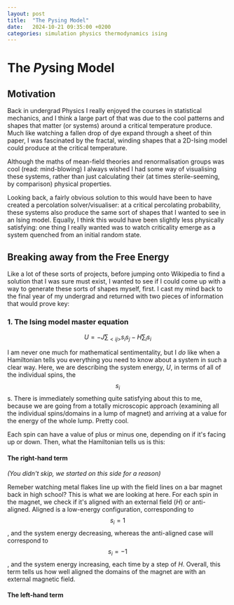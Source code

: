 ```yaml
---
layout: post
title:  "The Pysing Model"
date:   2024-10-21 09:35:00 +0200
categories: simulation physics thermodynamics ising
---
```

# The *Py*sing Model

## Motivation

Back in undergrad Physics I really enjoyed the courses in statistical mechanics, and I think a large part of that was due to the
cool patterns and shapes that matter (or systems) around a critical temperature produce. Much like watching a fallen drop of dye
expand through a sheet of thin paper, I was fascinated by the fractal, winding shapes that a 2D-Ising model could produce at the
critical temperature.

Although the maths of mean-field theories and renormalisation groups was cool (read: mind-blowing) I always wished I had some way
of visualising these systems, rather than just calculating their (at times sterile-seeming, by comparison) physical properties.

Looking back, a fairly obvious solution to this would have been to have created a percolation solver/visualiser: at a critical
percolating probability, these systems also produce the same sort of shapes that I wanted to see in an Ising model. Equally, I
think this would have been slightly less physically satisfying: one thing I really wanted was to watch criticality emerge as a
system quenched from an initial random state.

## Breaking away from the Free Energy

Like a lot of these sorts of projects, before jumping onto Wikipedia to find a solution that I was sure must exist, I wanted to
see if I could come up with a way to generate these sorts of shapes myself, first. I cast my mind back to the final year of my
undergrad and returned with two pieces of information that would prove key:

### 1. The Ising model master equation

$$ U = -J\sum_{<ij>}{s_i s_j} - H\sum_i{s_i} $$

I am never one much for mathematical sentimentality, but I *do* like when a Hamiltonian tells you everything you need to know
about a system in such a clear way. Here, we are describing the system energy, *U*, in terms of all of the individual spins,
the $$s_i$$s. There is immediately something quite satisfying about this to me, because we are going from a totally microscopic
approach (examining all the individual spins/domains in a lump of magnet) and arriving at a value for the energy of the whole
lump. Pretty cool.

Each spin can have a value of plus or minus one, depending on if it's facing up or down. Then, what the Hamiltonian tells us is this:

#### The right-hand term

*(You didn't skip, we started on this side for a reason)*

Remeber watching metal flakes line up with the field lines on a bar magnet back in high school? This is what we are looking at
here. For each spin in the magnet, we check if it's aligned with an external field (*H*) or anti-aligned. Aligned is a
low-energy configuration, corresponding to $$s_i = 1$$, and the system energy decreasing, whereas the anti-aligned case will
correspond to $$s_i = -1$$, and the system energy increasing, each time by a step of *H*. Overall, this term tells us how well
aligned the domains of the magnet are with an external magnetic field.

#### The left-hand term
